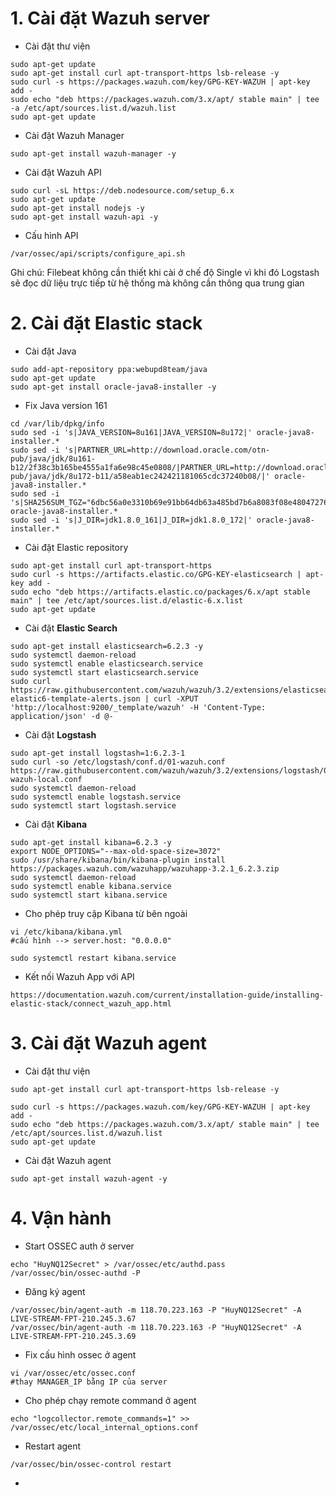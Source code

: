 # 1. Cài đặt Wazuh server

* Cài đặt thư viện

```
sudo apt-get update
sudo apt-get install curl apt-transport-https lsb-release -y
sudo curl -s https://packages.wazuh.com/key/GPG-KEY-WAZUH | apt-key add -
sudo echo "deb https://packages.wazuh.com/3.x/apt/ stable main" | tee -a /etc/apt/sources.list.d/wazuh.list
sudo apt-get update
```

* Cài đặt Wazuh Manager

```
sudo apt-get install wazuh-manager -y
```

* Cài đặt Wazuh API

```
sudo curl -sL https://deb.nodesource.com/setup_6.x 
sudo apt-get update
sudo apt-get install nodejs -y
sudo apt-get install wazuh-api -y
```

* Cấu hình API

```
/var/ossec/api/scripts/configure_api.sh
```

Ghi chú: Filebeat không cần thiết khi cài ở chế độ Single vì khi đó Logstash sẽ đọc dữ liệu trực tiếp từ hệ thống mà không cần thông qua trung gian

# 2. Cài đặt Elastic stack

* Cài đặt Java

```
sudo add-apt-repository ppa:webupd8team/java
sudo apt-get update
sudo apt-get install oracle-java8-installer -y
```

* Fix Java version 161

```
cd /var/lib/dpkg/info
sudo sed -i 's|JAVA_VERSION=8u161|JAVA_VERSION=8u172|' oracle-java8-installer.*
sudo sed -i 's|PARTNER_URL=http://download.oracle.com/otn-pub/java/jdk/8u161-b12/2f38c3b165be4555a1fa6e98c45e0808/|PARTNER_URL=http://download.oracle.com/otn-pub/java/jdk/8u172-b11/a58eab1ec242421181065cdc37240b08/|' oracle-java8-installer.*
sudo sed -i 's|SHA256SUM_TGZ="6dbc56a0e3310b69e91bb64db63a485bd7b6a8083f08e48047276380a0e2021e"|SHA256SUM_TGZ="28a00b9400b6913563553e09e8024c286b506d8523334c93ddec6c9ec7e9d346"|' oracle-java8-installer.*
sudo sed -i 's|J_DIR=jdk1.8.0_161|J_DIR=jdk1.8.0_172|' oracle-java8-installer.*
```

* Cài đặt Elastic repository

```
sudo apt-get install curl apt-transport-https
sudo curl -s https://artifacts.elastic.co/GPG-KEY-elasticsearch | apt-key add -
sudo echo "deb https://artifacts.elastic.co/packages/6.x/apt stable main" | tee /etc/apt/sources.list.d/elastic-6.x.list
sudo apt-get update
```

* Cài đặt **Elastic Search**

```
sudo apt-get install elasticsearch=6.2.3 -y
sudo systemctl daemon-reload
sudo systemctl enable elasticsearch.service
sudo systemctl start elasticsearch.service
sudo curl https://raw.githubusercontent.com/wazuh/wazuh/3.2/extensions/elasticsearch/wazuh-elastic6-template-alerts.json | curl -XPUT 'http://localhost:9200/_template/wazuh' -H 'Content-Type: application/json' -d @-
```

* Cài đặt **Logstash**

```
sudo apt-get install logstash=1:6.2.3-1
sudo curl -so /etc/logstash/conf.d/01-wazuh.conf https://raw.githubusercontent.com/wazuh/wazuh/3.2/extensions/logstash/01-wazuh-local.conf
sudo systemctl daemon-reload
sudo systemctl enable logstash.service
sudo systemctl start logstash.service
```

* Cài đặt **Kibana**

```
sudo apt-get install kibana=6.2.3 -y
export NODE_OPTIONS="--max-old-space-size=3072"
sudo /usr/share/kibana/bin/kibana-plugin install https://packages.wazuh.com/wazuhapp/wazuhapp-3.2.1_6.2.3.zip
sudo systemctl daemon-reload
sudo systemctl enable kibana.service
sudo systemctl start kibana.service
```

* Cho phép truy cập Kibana từ bên ngoài

```
vi /etc/kibana/kibana.yml
#cấu hình --> server.host: "0.0.0.0"

sudo systemctl restart kibana.service
```

* Kết nối Wazuh App với API

```
https://documentation.wazuh.com/current/installation-guide/installing-elastic-stack/connect_wazuh_app.html
```

# 3. Cài đặt Wazuh agent

* Cài đặt thư viện

```
sudo apt-get install curl apt-transport-https lsb-release -y

sudo curl -s https://packages.wazuh.com/key/GPG-KEY-WAZUH | apt-key add -
sudo echo "deb https://packages.wazuh.com/3.x/apt/ stable main" | tee /etc/apt/sources.list.d/wazuh.list
sudo apt-get update
```

* Cài đặt Wazuh agent

```
sudo apt-get install wazuh-agent -y
```

# 4. Vận hành

* Start OSSEC auth ở server

```
echo "HuyNQ12Secret" > /var/ossec/etc/authd.pass
/var/ossec/bin/ossec-authd -P
```

* Đăng ký agent

```
/var/ossec/bin/agent-auth -m 118.70.223.163 -P "HuyNQ12Secret" -A LIVE-STREAM-FPT-210.245.3.67
/var/ossec/bin/agent-auth -m 118.70.223.163 -P "HuyNQ12Secret" -A LIVE-STREAM-FPT-210.245.3.69
```

* Fix cấu hình ossec ở agent

```
vi /var/ossec/etc/ossec.conf
#thay MANAGER_IP bằng IP của server
```

* Cho phép chạy remote command ở agent

```
echo "logcollector.remote_commands=1" >> /var/ossec/etc/local_internal_options.conf
```

* Restart agent

```
/var/ossec/bin/ossec-control restart
```

* 


